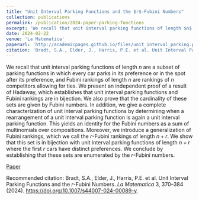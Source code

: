 ```yaml
---
title: "Unit Interval Parking Functions and the $r$-Fubini Numbers"
collection: publications
permalink: /publication/2024-paper-parking-functions
excerpt: 'We recall that unit interval parking functions of length $n$ are a subset of parking functions in which every car parks in its preference or in the spot after its preference, and Fubini rankings of length $n$ are rankings of $n$ competitors allowing for ties. We present an independent proof of a result of Hadaway, which establishes that unit interval parking functions and Fubini rankings are in bijection. We also prove that the cardinality of these sets are given by Fubini numbers. In addition, we give a complete characterization of unit interval parking functions by determining when a rearrangement of a unit interval parking function is again a unit interval parking function. This yields an identity for the Fubini numbers as a sum of multinomials over compositions. Moreover, we introduce a generalization of Fubini rankings, which we call the $r$-Fubini rankings of length $n+r$. We show that this set is in bijection with unit interval parking functions of length $n+r$ where the first $r$ cars have distinct preferences. We conclude by establishing that these sets are enumerated by the $r$-Fubini numbers.'
date: 2024-02-22
venue: 'La Matematica'
paperurl: 'http://academicpages.github.io/files/unit_interval_parking.pdf'
citation: 'Bradt, S.A., Elder, J., Harris, P.E. et al. Unit Interval Parking Functions and the $r$-Fubini Numbers. *La Matematica* 3, 370–384 (2024). https://doi.org/10.1007/s44007-024-00089-y'
---
```

We recall that unit interval parking functions of length $n$ are a subset of parking functions in which every car parks in its preference or in the spot after its preference, and Fubini rankings of length $n$ are rankings of $n$ competitors allowing for ties. We present an independent proof of a result of Hadaway, which establishes that unit interval parking functions and Fubini rankings are in bijection. We also prove that the cardinality of these sets are given by Fubini numbers. In addition, we give a complete characterization of unit interval parking functions by determining when a rearrangement of a unit interval parking function is again a unit interval parking function. This yields an identity for the Fubini numbers as a sum of multinomials over compositions. Moreover, we introduce a generalization of Fubini rankings, which we call the $r$-Fubini rankings of length $n+r$. We show that this set is in bijection with unit interval parking functions of length $n+r$ where the first $r$ cars have distinct preferences. We conclude by establishing that these sets are enumerated by the $r$-Fubini numbers.

[Paper](http://academicpages.github.io/files/unit_interval_parking.pdf)

Recommended citation: Bradt, S.A., Elder, J., Harris, P.E. et al. Unit Interval Parking Functions and the $r$-Fubini Numbers. *La Matematica* 3, 370–384 (2024). https://doi.org/10.1007/s44007-024-00089-y.